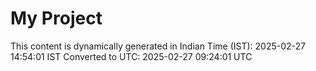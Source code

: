 # My Project

This content is dynamically generated in Indian Time (IST): 2025-02-27 14:54:01 IST
Converted to UTC: 2025-02-27 09:24:01 UTC
